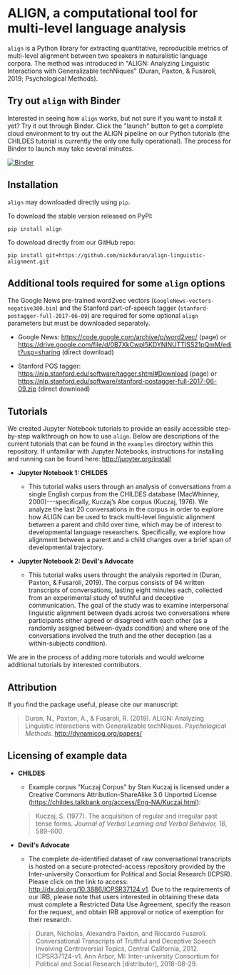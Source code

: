 # ALIGN, a computational tool for multi-level language analysis

`align` is a Python library for extracting quantitative, reproducible
metrics of multi-level alignment between two speakers in naturalistic
language corpora. The method was introduced in "ALIGN: Analyzing
Linguistic Interactions with Generalizable techNiques" (Duran, Paxton, &
Fusaroli, 2019; Psychological Methods).

## Try out `align` with Binder

Interested in seeing how `align` works, but not sure if you want to install it
yet? Try it out through Binder. Click the "launch" button to get a complete
cloud environment to try out the ALIGN pipeline on our Python tutorials (the CHILDES
  tutorial is currently the only one fully operational). The process for Binder to launch may
  take several minutes.  

[![Binder](https://mybinder.org/badge.svg)](https://mybinder.org/v2/gh/nickduran/align-linguistic-alignment/master)

## Installation

`align` may downloaded directly using `pip`.

To download the stable version released on PyPI:
```
pip install align
```

To download directly from our GitHub repo:
```
pip install git+https://github.com/nickduran/align-linguistic-alignment.git
```

## Additional tools required for some `align` options

The Google News pre-trained word2vec vectors (`GoogleNews-vectors-negative300.bin`)
and the Stanford part-of-speech tagger (`stanford-postagger-full-2017-06-09`)
are required for some optional `align` parameters but must be downloaded
separately.

* Google News: https://code.google.com/archive/p/word2vec/ (page) or
https://drive.google.com/file/d/0B7XkCwpI5KDYNlNUTTlSS21pQmM/edit?usp=sharing
(direct download)

* Stanford POS tagger: https://nlp.stanford.edu/software/tagger.shtml#Download (page)
or https://nlp.stanford.edu/software/stanford-postagger-full-2017-06-09.zip
(direct download)

## Tutorials

We created Jupyter Notebook tutorials to provide an easily accessible
step-by-step walkthrough on how to use `align`. Below are descriptions of the
current tutorials that can be found in the `examples` directory within this
repository. If unfamiliar with Jupyter Notebooks, instructions for installing
and running can be found here: http://jupyter.org/install

* **Jupyter Notebook 1: CHILDES**
    * This tutorial walks users through an analysis of conversations from a
      single English corpus from the CHILDES database (MacWhinney,
      2000)---specifically, Kuczaj’s Abe corpus (Kuczaj, 1976). We analyze the
      last 20 conversations in the corpus in order to explore how ALIGN can be
      used to track multi-level linguistic alignment between a parent and child
      over time, which may be of interest to developmental language researchers.
      Specifically, we explore how alignment between a parent and a child
      changes over a brief span of developmental trajectory.

* **Jupyter Notebook 2: Devil's Advocate**
    * This tutorial walks users throught the analysis reported in (Duran,
      Paxton, & Fusaroli, 2019). The corpus consists of 94 written
      transcripts of conversations, lasting eight minutes each, collected from
      an experimental study of truthful and deceptive communication. The goal
      of the study was to examine interpersonal linguistic alignment between
      dyads across two conversations where participants either agreed or
      disagreed with each other (as a randomly assigned between-dyads condition)
      and where one of the conversations involved the truth and the other
      deception (as a within-subjects condition).

We are in the process of adding more tutorials and would welcome additional
tutorials by interested contributors.

## Attribution

If you find the package useful, please cite our manuscript:

>Duran, N., Paxton, A., & Fusaroli, R. (2019). ALIGN: Analyzing
>    Linguistic Interactions with Generalizable techNiques. *Psychological Methods*. http://dynamicog.org/papers/

## Licensing of example data

* **CHILDES**
    * Example corpus "Kuczaj Corpus" by Stan Kuczaj is licensed under a
      Creative Commons Attribution-ShareAlike 3.0 Unported License
      (https://childes.talkbank.org/access/Eng-NA/Kuczaj.html):
    > Kuczaj, S. (1977). The acquisition of regular and irregular past tense
    >     forms. *Journal of Verbal Learning and Verbal Behavior, 16*, 589–600.

* **Devil's Advocate**
    * The complete de-identified dataset of raw conversational transcripts
      is hosted on a secure protected-access repository provided by the
      Inter-university Consortium for Political and Social Research
      (ICPSR). Please click on the link to access: http://dx.doi.org/10.3886/ICPSR37124.v1.
      Due to the requirements of our IRB, please note that users interested in
      obtaining these data must complete a Restricted Data Use Agreement, specify
      the reason for the request, and obtain IRB approval or notice of exemption for their research.
     > Duran, Nicholas, Alexandra Paxton, and Riccardo
     >  Fusaroli. Conversational Transcripts of Truthful and
     >  Deceptive Speech Involving Controversial Topics,
     >  Central California, 2012. ICPSR37124-v1. Ann Arbor,
     >  MI: Inter-university Consortium for Political and
     >  Social Research [distributor], 2018-08-29.
